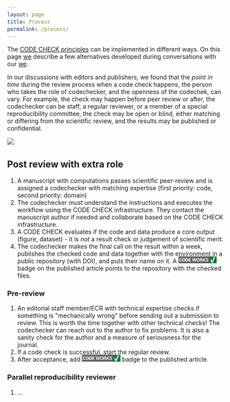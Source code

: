 ```yaml
---
layout: page
title: Process
permalink: /process/
---
```


The [CODE CHECK principles](index) can be implemented in different ways.
On this page [we](team) describe a few alternatives developed during conversations with our [we](team#partners).

In our discussions with editors and publishers, we found that the _point in time_ during the review process when a code check happens, the person who takes the role of codechecker, and the openness of the codechek, can vary.
For example, the check may happen before peer review or after, the codechecker can be staff, a regular reviewer, or a member of a special reproducibility committee, the check may be open or blind, either matching or differing from the scientific review, and the results may be published or confidential.

<img src="https://docs.google.com/drawings/d/e/2PACX-1vQFaeUaBVzc1g39rGRfD9TKJkpC-Je3VY0fd0kClv_EQ-2Xcqr5ZlTYC5SeNtBuLA_UvrLbf_SSQ8Qm/pub?w=770&amp;h=271">

## Post review with extra role

1. A manuscript with computations passes scientific peer-review and is assigned a codechecker with matching expertise (first priority: code, second priority: domain)
1. The codechecker must understand the instructions and executes the workflow using the CODE CHECK infrastructure.
   They contact the manuscript author if needed and collaborate based on the CODE CHECK infrastructure.
1. A CODE CHECK evaluates if the code and data produce a core output (figure, dataset) - it is _not_ a result check or judgement of scientific merit.
1. The codechecker makes the final call on the result within a week, publishes the checked code and data together with the environment in a public repository (with DOI), and puts their name on it. A <img src="/img/codeworks-badge.svg" alt="CODE CHECK badge" height="16" style="margin-top: -4px;" /> badge on the published article points to the repository with the checked files.

### Pre-review

1. An editorial staff member/ECR with technical expertise checks if something is "mechanically wrong" before sending out a submission to review.
   This is worth the time together with other technical checks! The codechecker can reach out to the author to fix problems.
   It is also a sanity check for the author and a measure of seriousness for the journal.
1. If a code check is successful, start the regular review.
1. After acceptance, add <img src="/img/codeworks-badge.svg" alt="CODE CHECK badge" height="16" style="margin-top: -4px;" /> badge to the published article.

### Parallel reproducibility reviewer

1. ...
